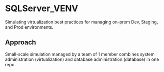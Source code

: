 # SQLServer_VENV
Simulating virtualization best practices for managing on-prem Dev, Staging, and Prod environments.

## Approach
Small-scale simulation managed by a team of 1 member combines system administration (virtualization) and database administration (database) in one repo.
